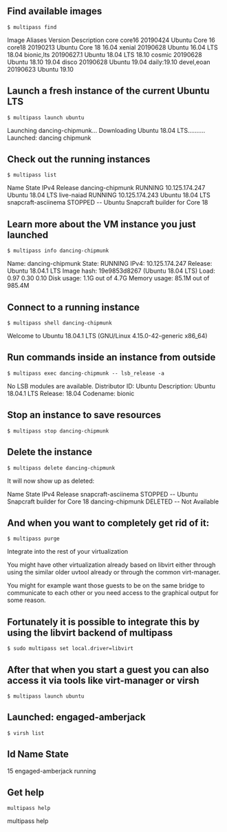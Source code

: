 ## Find available images
```
$ multipass find
```
Image                   Aliases           Version          Description
core                    core16            20190424         Ubuntu Core 16
core18                                    20190213         Ubuntu Core 18
16.04                   xenial            20190628         Ubuntu 16.04 LTS
18.04                   bionic,lts        20190627.1       Ubuntu 18.04 LTS
18.10                   cosmic            20190628         Ubuntu 18.10
19.04                   disco             20190628         Ubuntu 19.04
daily:19.10             devel,eoan        20190623         Ubuntu 19.10


## Launch a fresh instance of the current Ubuntu LTS
```
$ multipass launch ubuntu
```
Launching dancing-chipmunk...
Downloading Ubuntu 18.04 LTS..........
Launched: dancing chipmunk

## Check out the running instances
```
$ multipass list
```
Name                    State             IPv4             Release
dancing-chipmunk        RUNNING           10.125.174.247   Ubuntu 18.04 LTS
live-naiad              RUNNING           10.125.174.243   Ubuntu 18.04 LTS
snapcraft-asciinema     STOPPED           --               Ubuntu Snapcraft builder for Core 18

## Learn more about the VM instance you just launched
```
$ multipass info dancing-chipmunk
```
Name:           dancing-chipmunk
State:          RUNNING
IPv4:           10.125.174.247
Release:        Ubuntu 18.04.1 LTS
Image hash:     19e9853d8267 (Ubuntu 18.04 LTS)
Load:           0.97 0.30 0.10
Disk usage:     1.1G out of 4.7G
Memory usage:   85.1M out of 985.4M

## Connect to a running instance
```
$ multipass shell dancing-chipmunk
```
Welcome to Ubuntu 18.04.1 LTS (GNU/Linux 4.15.0-42-generic x86_64)

## Run commands inside an instance from outside
```
$ multipass exec dancing-chipmunk -- lsb_release -a
```
No LSB modules are available.
Distributor ID:  Ubuntu
Description:     Ubuntu 18.04.1 LTS
Release:         18.04
Codename:        bionic

## Stop an instance to save resources
```
$ multipass stop dancing-chipmunk
```
## Delete the instance
```
$ multipass delete dancing-chipmunk
```
It will now show up as deleted:

Name                    State             IPv4             Release
snapcraft-asciinema     STOPPED           --               Ubuntu Snapcraft builder for Core 18
dancing-chipmunk        DELETED           --               Not Available

## And when you want to completely get rid of it:
```
$ multipass purge
```
Integrate into the rest of your virtualization

You might have other virtualization already based on libvirt either through using the similar older uvtool already or through the common virt-manager.

You might for example want those guests to be on the same bridge to communicate to each other or you need access to the graphical output for some reason.

## Fortunately it is possible to integrate this by using the libvirt backend of multipass
```
$ sudo multipass set local.driver=libvirt
```
## After that when you start a guest you can also access it via tools like virt-manager or virsh
```
$ multipass launch ubuntu
```
## Launched: engaged-amberjack
```
$ virsh list
```
 Id    Name                           State
----------------------------------------------------
 15    engaged-amberjack              running

## Get help
```
multipass help
```
multipass help <command>
